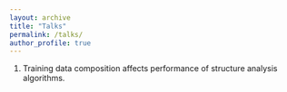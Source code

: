 ```yaml
---
layout: archive
title: "Talks"
permalink: /talks/
author_profile: true
---
```


1. Training data composition affects performance of structure analysis algorithms.
